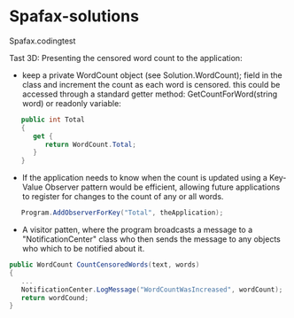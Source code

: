 # Spafax-solutions
Spafax.codingtest

Tast 3D: Presenting the censored word count to the application:
 * keep a private WordCount object (see Solution.WordCount); field in the class and increment the count as each word is censored.
   this could be accessed through a standard getter method: GetCountForWord(string word) or readonly variable: 
  
```c#
   public int Total 
   { 
      get { 
         return WordCount.Total;
      }
   } 
```
 * If the application needs to know when the count is updated using a Key-Value Observer pattern would be efficient, allowing future applications to register for changes to the count of any or all words.
```c#
   Program.AddObserverForKey("Total", theApplication);
```
 * A visitor patten, where the program broadcasts a message to a "NotificationCenter" class who then sends the message to any objects who which to be notified about it.
```c#
public WordCount CountCensoredWords(text, words)
{
   ...
   NotificationCenter.LogMessage("WordCountWasIncreased", wordCount);
   return wordCound;
}
```

